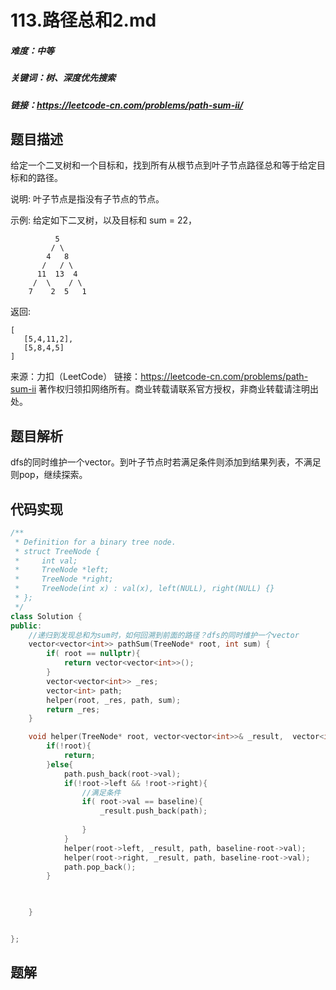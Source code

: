 

# 113.路径总和2.md

##### 难度：中等

##### 关键词：树、深度优先搜索

##### 链接：https://leetcode-cn.com/problems/path-sum-ii/

## 题目描述

给定一个二叉树和一个目标和，找到所有从根节点到叶子节点路径总和等于给定目标和的路径。

说明: 叶子节点是指没有子节点的节点。

示例:
给定如下二叉树，以及目标和 sum = 22，

              5
             / \
            4   8
           /   / \
          11  13  4
         /  \    / \
        7    2  5   1
返回:

```
[
   [5,4,11,2],
   [5,8,4,5]
]
```

来源：力扣（LeetCode）
链接：https://leetcode-cn.com/problems/path-sum-ii
著作权归领扣网络所有。商业转载请联系官方授权，非商业转载请注明出处。

## 题目解析

dfs的同时维护一个vector。到叶子节点时若满足条件则添加到结果列表，不满足则pop，继续探索。

## 代码实现

```c++
/**
 * Definition for a binary tree node.
 * struct TreeNode {
 *     int val;
 *     TreeNode *left;
 *     TreeNode *right;
 *     TreeNode(int x) : val(x), left(NULL), right(NULL) {}
 * };
 */
class Solution {
public:
    //递归到发现总和为sum时，如何回溯到前面的路径？dfs的同时维护一个vector
    vector<vector<int>> pathSum(TreeNode* root, int sum) {
        if( root == nullptr){
            return vector<vector<int>>();
        }
        vector<vector<int>> _res;
        vector<int> path;
        helper(root, _res, path, sum);
        return _res;
    }

    void helper(TreeNode* root, vector<vector<int>>& _result,  vector<int>& path, int baseline){
        if(!root){
            return;
        }else{
            path.push_back(root->val); 
            if(!root->left && !root->right){
                //满足条件
                if( root->val == baseline){
                    _result.push_back(path);
                    
                }
            }
            helper(root->left, _result, path, baseline-root->val);
            helper(root->right, _result, path, baseline-root->val);
            path.pop_back();
        }

        

    }


};
```





## 题解

